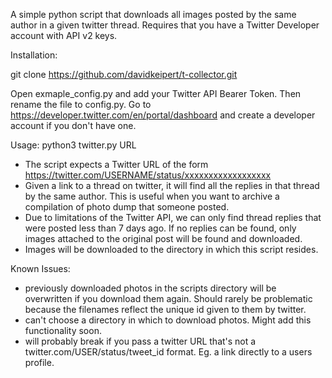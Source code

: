 A simple python script that downloads all images posted by the same author in a given twitter thread. Requires that you have a Twitter Developer account with API v2 keys.

Installation:

  git clone https://github.com/davidkeipert/t-collector.git
  
  Open exmaple_config.py and add your Twitter API Bearer Token. Then rename the file to config.py.
  Go to https://developer.twitter.com/en/portal/dashboard and create a developer account if you don't have one. 
  

Usage: python3 twitter.py URL

 - The script expects a Twitter URL of the form https://twitter.com/USERNAME/status/xxxxxxxxxxxxxxxxxx
 - Given a link to a thread on twitter, it will find all the replies in that thread by the same author. This is useful when you want to archive a compilation of photo dump that someone posted.
 - Due to limitations of the Twitter API, we can only find thread replies that were posted less than 7 days ago. If no replies can be found, only images attached to the original post will be found and downloaded.
 - Images will be downloaded to the directory in which this script resides.


Known Issues:

  - previously downloaded photos in the scripts directory will be overwritten if you download them again. Should rarely be problematic because the filenames reflect the unique id given to them by twitter.
  - can't choose a directory in which to download photos. Might add this functionality soon.
  - will probably break if you pass a twitter URL that's not a twitter.com/USER/status/tweet_id format. Eg. a link directly to a users profile.
  
